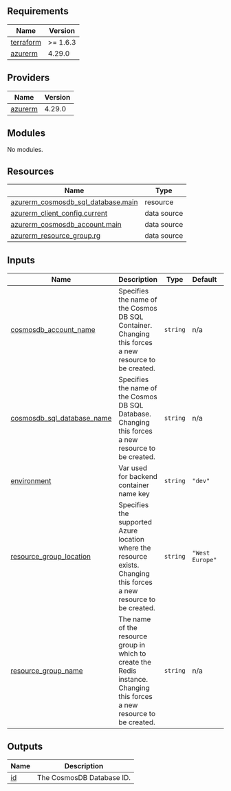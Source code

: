 ## Requirements

| Name | Version |
|------|---------|
| <a name="requirement_terraform"></a> [terraform](#requirement\_terraform) | >= 1.6.3 |
| <a name="requirement_azurerm"></a> [azurerm](#requirement\_azurerm) | 4.29.0 |

## Providers

| Name | Version |
|------|---------|
| <a name="provider_azurerm"></a> [azurerm](#provider\_azurerm) | 4.29.0 |

## Modules

No modules.

## Resources

| Name | Type |
|------|------|
| [azurerm_cosmosdb_sql_database.main](https://registry.terraform.io/providers/hashicorp/azurerm/4.29.0/docs/resources/cosmosdb_sql_database) | resource |
| [azurerm_client_config.current](https://registry.terraform.io/providers/hashicorp/azurerm/4.29.0/docs/data-sources/client_config) | data source |
| [azurerm_cosmosdb_account.main](https://registry.terraform.io/providers/hashicorp/azurerm/4.29.0/docs/data-sources/cosmosdb_account) | data source |
| [azurerm_resource_group.rg](https://registry.terraform.io/providers/hashicorp/azurerm/4.29.0/docs/data-sources/resource_group) | data source |

## Inputs

| Name | Description | Type | Default | Required |
|------|-------------|------|---------|:--------:|
| <a name="input_cosmosdb_account_name"></a> [cosmosdb\_account\_name](#input\_cosmosdb\_account\_name) | Specifies the name of the Cosmos DB SQL Container. Changing this forces a new resource to be created. | `string` | n/a | yes |
| <a name="input_cosmosdb_sql_database_name"></a> [cosmosdb\_sql\_database\_name](#input\_cosmosdb\_sql\_database\_name) | Specifies the name of the Cosmos DB SQL Database. Changing this forces a new resource to be created. | `string` | n/a | yes |
| <a name="input_environment"></a> [environment](#input\_environment) | Var used for backend container name key | `string` | `"dev"` | no |
| <a name="input_resource_group_location"></a> [resource\_group\_location](#input\_resource\_group\_location) | Specifies the supported Azure location where the resource exists. Changing this forces a new resource to be created. | `string` | `"West Europe"` | no |
| <a name="input_resource_group_name"></a> [resource\_group\_name](#input\_resource\_group\_name) | The name of the resource group in which to create the Redis instance. Changing this forces a new resource to be created. | `string` | n/a | yes |

## Outputs

| Name | Description |
|------|-------------|
| <a name="output_id"></a> [id](#output\_id) | The CosmosDB Database ID. |
